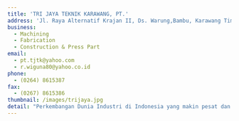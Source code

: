 ```yaml
---
title: 'TRI JAYA TEKNIK KARAWANG, PT.'
address: 'Jl. Raya Alternatif Krajan II, Ds. Warung,Bambu, Karawang Timur 41373'
business:
  - Machining
  - Fabrication
  - Construction & Press Part
email:
  - pt.tjtk@yahoo.com
  - r.wiguna80@yahoo.co.id
phone:
  - (0264) 8615387
fax:
  - (0267) 8615386
thumbnail: /images/trijaya.jpg
detail: "Perkembangan Dunia Industri di Indonesia yang makin pesat dan mempertimbangkan tingginya kebutuhan barang yang menunjang untuk mendukung kelancaran operasional industri. Kami hadir sebagai alternatif dalam pengadaan barang tesebut, sebagai salah satu upaya keunggulan dalam persaingan usaha.\r\n\n\r\n\nOleh karena itu kami PT. TRI JAYA TEKNIK KARAWANG Divisi Engineering, and Supllier berkomitmen untuk mejawab dan membantu pelanggan dalam memenuhi kebutuhan barang yang memuaskan dari sisi kwalitas, kompetitif, tepat waktu dan ramah lingkungan.\r\n\n\r\n\nUntuk mencapai orientasi di atas kami juga akan mengembangkan diri dengan memanfaatkan perkembangan teknologi yang didukung oleh profesionalisme kerja yang memiliki integritas moral yang tinggi.\r\n\n\r\n\nSemoga kehadiran kami memberi kontribusi bagi perkembangan industri di Indonesia."
---
```

